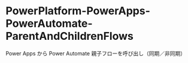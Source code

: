 # PowerPlatform-PowerApps-PowerAutomate-ParentAndChildrenFlows
 Power Apps から Power Automate 親子フローを呼び出し（同期／非同期）
